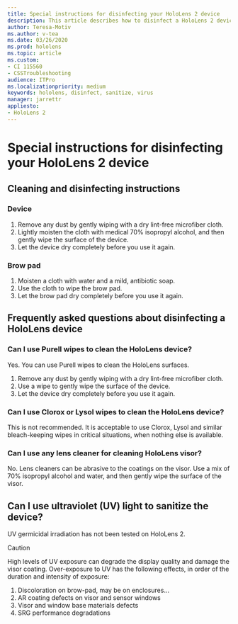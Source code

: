 ```yaml
---
title: Special instructions for disinfecting your HoloLens 2 device
description: This article describes how to disinfect a HoloLens 2 device, and provides answers to frequently asked questions about device cleaning.
author: Teresa-Motiv
ms.author: v-tea
ms.date: 03/26/2020
ms.prod: hololens
ms.topic: article
ms.custom: 
- CI 115560
- CSSTroubleshooting
audience: ITPro
ms.localizationpriority: medium
keywords: hololens, disinfect, sanitize, virus
manager: jarrettr
appliesto:
- HoloLens 2
---
```


# Special instructions for disinfecting your HoloLens 2 device

## Cleaning and disinfecting instructions

### Device

1. Remove any dust by gently wiping with a dry lint-free microfiber cloth.
1. Lightly moisten the cloth with medical 70% isopropyl alcohol, and then gently wipe the surface of the device.
1. Let the device dry completely before you use it again.

### Brow pad

1. Moisten a cloth with water and a mild, antibiotic soap.
1. Use the cloth to wipe the brow pad.
1. Let the brow pad dry completely before you use it again.

## Frequently asked questions about disinfecting a HoloLens device

### Can I use Purell wipes to clean the HoloLens device?

Yes. You can use Purell wipes to clean the HoloLens surfaces.

1. Remove any dust by gently wiping with a dry lint-free microfiber cloth.
1. Use a wipe to gently wipe the surface of the device.
1. Let the device dry completely before you use it again.

### Can I use Clorox or Lysol wipes to clean the HoloLens device?

This is not recommended. It is acceptable to use Clorox, Lysol and similar bleach-keeping wipes in critical situations, when nothing else is available.

### Can I use any lens cleaner for cleaning HoloLens visor?

No. Lens cleaners can be abrasive to the coatings on the visor. Use a mix of 70% isopropyl alcohol and water, and then gently wipe the surface of the visor.

## Can I use ultraviolet (UV) light to sanitize the device?

UV germicidal irradiation has not been tested on HoloLens 2.

> [!CAUTION]  
> High levels of UV exposure can degrade the display quality and damage the visor coating. Over-exposure to UV has the following effects, in order of the duration and intensity of exposure:
>  
> 1. Discoloration on brow-pad, may be on enclosures…
> 1. AR coating defects on visor and sensor windows
> 1. Visor and window base materials defects
> 1. SRG performance degradations
